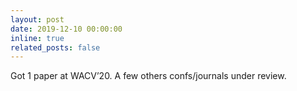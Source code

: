 ```yaml
---
layout: post
date: 2019-12-10 00:00:00
inline: true
related_posts: false
---
```


Got 1 paper at WACV’20. A few others confs/journals under review.
